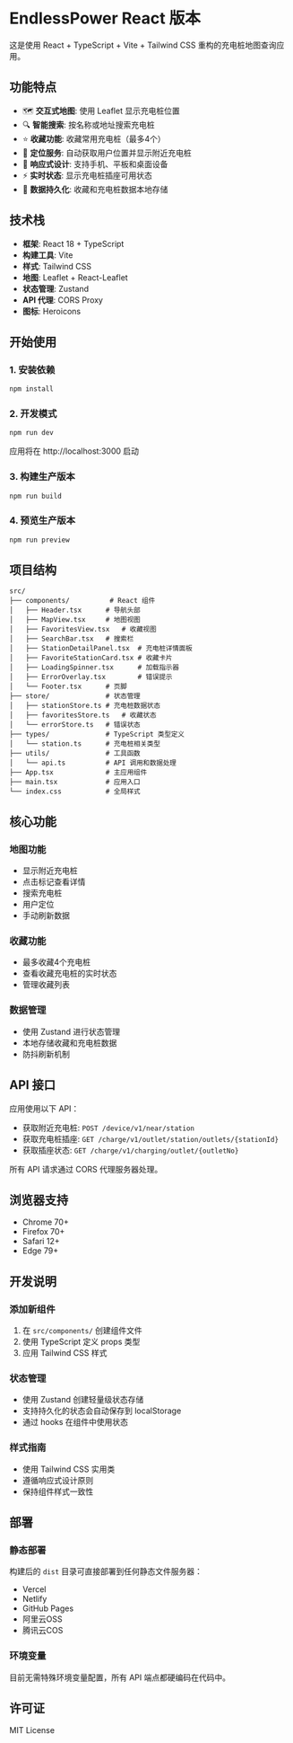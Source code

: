 # EndlessPower React 版本

这是使用 React + TypeScript + Vite + Tailwind CSS 重构的充电桩地图查询应用。

## 功能特点

- 🗺️ **交互式地图**: 使用 Leaflet 显示充电桩位置
- 🔍 **智能搜索**: 按名称或地址搜索充电桩
- ⭐ **收藏功能**: 收藏常用充电桩（最多4个）
- 📍 **定位服务**: 自动获取用户位置并显示附近充电桩
- 📱 **响应式设计**: 支持手机、平板和桌面设备
- ⚡ **实时状态**: 显示充电桩插座可用状态
- 💾 **数据持久化**: 收藏和充电桩数据本地存储

## 技术栈

- **框架**: React 18 + TypeScript
- **构建工具**: Vite
- **样式**: Tailwind CSS
- **地图**: Leaflet + React-Leaflet
- **状态管理**: Zustand
- **API 代理**: CORS Proxy
- **图标**: Heroicons

## 开始使用

### 1. 安装依赖

```bash
npm install
```

### 2. 开发模式

```bash
npm run dev
```

应用将在 http://localhost:3000 启动

### 3. 构建生产版本

```bash
npm run build
```

### 4. 预览生产版本

```bash
npm run preview
```

## 项目结构

```
src/
├── components/          # React 组件
│   ├── Header.tsx      # 导航头部
│   ├── MapView.tsx     # 地图视图
│   ├── FavoritesView.tsx   # 收藏视图
│   ├── SearchBar.tsx   # 搜索栏
│   ├── StationDetailPanel.tsx  # 充电桩详情面板
│   ├── FavoriteStationCard.tsx # 收藏卡片
│   ├── LoadingSpinner.tsx      # 加载指示器
│   ├── ErrorOverlay.tsx        # 错误提示
│   └── Footer.tsx      # 页脚
├── store/              # 状态管理
│   ├── stationStore.ts # 充电桩数据状态
│   ├── favoritesStore.ts   # 收藏状态
│   └── errorStore.ts   # 错误状态
├── types/              # TypeScript 类型定义
│   └── station.ts      # 充电桩相关类型
├── utils/              # 工具函数
│   └── api.ts          # API 调用和数据处理
├── App.tsx             # 主应用组件
├── main.tsx            # 应用入口
└── index.css           # 全局样式
```

## 核心功能

### 地图功能
- 显示附近充电桩
- 点击标记查看详情
- 搜索充电桩
- 用户定位
- 手动刷新数据

### 收藏功能
- 最多收藏4个充电桩
- 查看收藏充电桩的实时状态
- 管理收藏列表

### 数据管理
- 使用 Zustand 进行状态管理
- 本地存储收藏和充电桩数据
- 防抖刷新机制

## API 接口

应用使用以下 API：

- 获取附近充电桩: `POST /device/v1/near/station`
- 获取充电桩插座: `GET /charge/v1/outlet/station/outlets/{stationId}`
- 获取插座状态: `GET /charge/v1/charging/outlet/{outletNo}`

所有 API 请求通过 CORS 代理服务器处理。

## 浏览器支持

- Chrome 70+
- Firefox 70+
- Safari 12+
- Edge 79+

## 开发说明

### 添加新组件
1. 在 `src/components/` 创建组件文件
2. 使用 TypeScript 定义 props 类型
3. 应用 Tailwind CSS 样式

### 状态管理
- 使用 Zustand 创建轻量级状态存储
- 支持持久化的状态会自动保存到 localStorage
- 通过 hooks 在组件中使用状态

### 样式指南
- 使用 Tailwind CSS 实用类
- 遵循响应式设计原则
- 保持组件样式一致性

## 部署

### 静态部署
构建后的 `dist` 目录可直接部署到任何静态文件服务器：
- Vercel
- Netlify
- GitHub Pages
- 阿里云OSS
- 腾讯云COS

### 环境变量
目前无需特殊环境变量配置，所有 API 端点都硬编码在代码中。

## 许可证

MIT License

